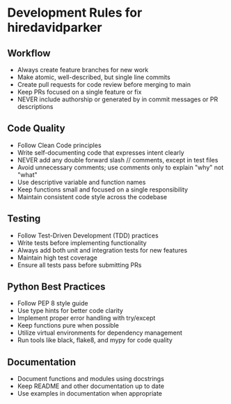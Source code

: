 # Development Rules for hiredavidparker

## Workflow

-   Always create feature branches for new work
-   Make atomic, well-described, but single line commits
-   Create pull requests for code review before merging to main
-   Keep PRs focused on a single feature or fix
-   NEVER include authorship or generated by in commit messages or PR descriptions

## Code Quality

-   Follow Clean Code principles
-   Write self-documenting code that expresses intent clearly
-   NEVER add any double forward slash // comments, except in test files
-   Avoid unnecessary comments; use comments only to explain "why" not "what"
-   Use descriptive variable and function names
-   Keep functions small and focused on a single responsibility
-   Maintain consistent code style across the codebase

## Testing

-   Follow Test-Driven Development (TDD) practices
-   Write tests before implementing functionality
-   Always add both unit and integration tests for new features
-   Maintain high test coverage
-   Ensure all tests pass before submitting PRs

## Python Best Practices

-   Follow PEP 8 style guide
-   Use type hints for better code clarity
-   Implement proper error handling with try/except
-   Keep functions pure when possible
-   Utilize virtual environments for dependency management
-   Run tools like black, flake8, and mypy for code quality

## Documentation

-   Document functions and modules using docstrings
-   Keep README and other documentation up to date
-   Use examples in documentation when appropriate

